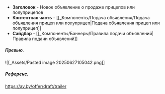 - **Заголовок** - Новое объявление о продаже прицепов или полуприцепов
- **Контентная часть** - [[_Компоненты/Подача обьявления/Подача объявления прицеп или полуприцеп|Подача объявления прицеп или полуприцеп]]
- **Сайдбар** - [[_Компоненты/Баннеры/Правила подачи объявлений|Правила подачи объявлений]]

##### Превью.
![[_Assets/Pasted image 20250627105042.png]]

##### Референс.
https://av.by/offer/draft/trailer